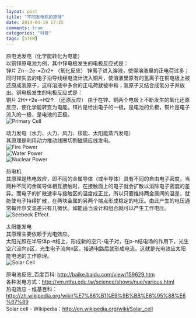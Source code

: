 ```yaml
---
layout: post
title: "不同发电机的原理"
date: 2014-04-19 17:25
comments: true
categories: "科普"
tags: [STEM]
---
```

原电池发电（化学能转化为电能）  
以铜锌原电池为例，其中锌电极发生的电极反应式是：  
锌片 Zn－2e-=Zn2+ （氧化反应）
锌离子进入溶液，使得溶液里的正电荷过多；同时锌失去的电子沿导线经电流计流入铜片，使溶液里原有的氢离子在铜电极上被还原成氢原子，这样溶液中多余的正电荷就被中和；氢原子又结合成氢分子并放出。铜电极发生的电极反应式是：  
铜片 2H++2e-=H2↑ （还原反应）
由于在锌、铜两个电极上不断发生的氧化还原反应，使化学能转变为电能。锌片是给出电子的一极，是电池的负极，铜片是电子流入的一极，是电池的正极。  
![Primary Cell](https://raw.github.com/lukezhg/Freyja/master/primary-cell.png)  

动力发电（水力、火力、风力、核能、太阳能蒸汽发电）  
其原理是利用动力推动线圈切割磁感应线发电。  
![Fire Power](https://raw.github.com/lukezhg/Freyja/master/firepower.gif)  
![Water Power](https://raw.github.com/lukezhg/Freyja/master/waterpower.gif)  
![Nuclear Power](https://raw.github.com/lukezhg/Freyja/master/nuclearpower.gif)  

热电机  
其原理是热电效应，即不同的金属导体（或半导体）具有不同的自由电子密度，当两种不同的金属导体相互接触时，在接触面上的电子就会扩散以消除电子密度的差异。而电子的扩散速率与接触区的温度成正比，所以只要维持两金属间的温差，就能使电子持续扩散，在两块金属的另两个端点形成稳定的电压。由此产生的电压通常每开尔文温差只有几微伏。如能适当设计和组合就可以产生工作电压。  
![Seebeck Effect](https://raw.github.com/lukezhg/Freyja/master/seebeck_effect.png)  

太阳能发电  
其原理主要依赖于光电效应。  
太阳光照在半导体p-n结上，形成新的空穴-电子对，在p-n结电场的作用下，光生空穴流向p区，光生电子流向n区，接通电路后就形成电流。这就是光电效应太阳能电池的工作原理。  
![Solar Cell ](https://raw.github.com/lukezhg/Freyja/master/solar_cell.png)  

原电池反应_百度百科: http://baike.baidu.com/view/159629.htm  
各种发电方式：http://vm.nthu.edu.tw/science/shows/nue/various.html  
热电效应 - 维基百科：http://zh.wikipedia.org/wiki/%E7%86%B1%E9%9B%BB%E6%95%88%E6%87%89  
Solar cell - Wikipedia：http://en.wikipedia.org/wiki/Solar_cell  